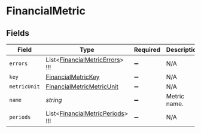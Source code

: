 # FinancialMetric


## Fields

| Field                                                                               | Type                                                                                | Required                                                                            | Description                                                                         |
| ----------------------------------------------------------------------------------- | ----------------------------------------------------------------------------------- | ----------------------------------------------------------------------------------- | ----------------------------------------------------------------------------------- |
| `errors`                                                                            | List<[FinancialMetricErrors](../../Models/Shared/FinancialMetricErrors.md)>   !!!   | :heavy_minus_sign:                                                                  | N/A                                                                                 |
| `key`                                                                               | [FinancialMetricKey](../../Models/Shared/FinancialMetricKey.md)                     | :heavy_minus_sign:                                                                  | N/A                                                                                 |
| `metricUnit`                                                                        | [FinancialMetricMetricUnit](../../Models/Shared/FinancialMetricMetricUnit.md)       | :heavy_minus_sign:                                                                  | N/A                                                                                 |
| `name`                                                                              | *string*                                                                            | :heavy_minus_sign:                                                                  | Metric name.                                                                        |
| `periods`                                                                           | List<[FinancialMetricPeriods](../../Models/Shared/FinancialMetricPeriods.md)>   !!! | :heavy_minus_sign:                                                                  | N/A                                                                                 |